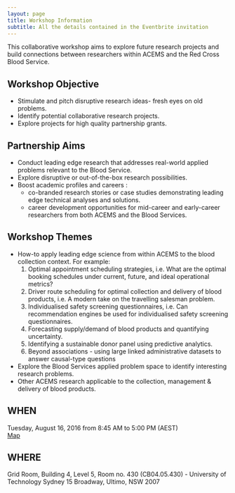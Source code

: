 ```yaml
---
layout: page
title: Workshop Information
subtitle: All the details contained in the Eventbrite invitation
---
```


This collaborative workshop aims to explore future research projects and build connections between researchers within ACEMS and the Red Cross Blood Service.
   
## Workshop Objective 
+ Stimulate and pitch disruptive research ideas- fresh eyes on old problems.
+ Identify potential collaborative research projects.
+ Explore projects for high quality partnership grants.
   
## Partnership Aims 
+ Conduct leading edge research that addresses real-world applied problems relevant to the Blood Service.
+ Explore disruptive or out-of-the-box research possibilities.
+ Boost academic profiles and careers :
  + co-branded research stories or case studies demonstrating leading edge technical analyses and solutions.
  + career development opportunities for mid-career and early-career researchers from both ACEMS and the Blood Services.
   
## Workshop Themes 
+ How-to apply leading edge science from within ACEMS to the blood collection context. For example:
  1. Optimal appointment scheduling strategies, i.e. What are the optimal booking schedules under current, future, and ideal operational metrics?
  2. Driver route scheduling for optimal collection and delivery of blood products, i.e. A modern take on the travelling salesman problem.
  3. Individualised safety screening questionnaires, i.e. Can recommendation engines be used for individualised safety screening questionnaires.
  4. Forecasting supply/demand of blood products and quantifying uncertainty.
  5. Identifying a sustainable donor panel using predictive analytics. 
  6. Beyond associations - using large linked administrative datasets to answer causal-type questions
+ Explore the Blood Services applied problem space to identify interesting research problems.
+ Other ACEMS research applicable to the collection, management & delivery of blood products.

## WHEN
Tuesday, August 16, 2016 from 8:45 AM to 5:00 PM (AEST)   
[Map](https://drive.google.com/open?id=1NISC875RbbHBQrL_3lm6__9ABys&usp=sharing)

## WHERE
Grid Room, Building 4, Level 5, Room no. 430 (CB04.05.430) - University of Technology Sydney 15 Broadway, Ultimo, NSW 2007
